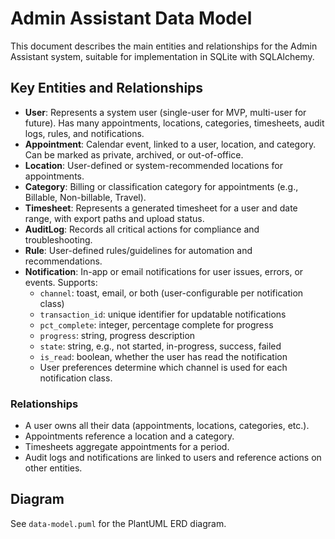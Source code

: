 # Admin Assistant Data Model

This document describes the main entities and relationships for the Admin Assistant system, suitable for implementation in SQLite with SQLAlchemy.

## Key Entities and Relationships

- **User**: Represents a system user (single-user for MVP, multi-user for future). Has many appointments, locations, categories, timesheets, audit logs, rules, and notifications.
- **Appointment**: Calendar event, linked to a user, location, and category. Can be marked as private, archived, or out-of-office.
- **Location**: User-defined or system-recommended locations for appointments.
- **Category**: Billing or classification category for appointments (e.g., Billable, Non-billable, Travel).
- **Timesheet**: Represents a generated timesheet for a user and date range, with export paths and upload status.
- **AuditLog**: Records all critical actions for compliance and troubleshooting.
- **Rule**: User-defined rules/guidelines for automation and recommendations.
- **Notification**: In-app or email notifications for user issues, errors, or events. Supports:
  - `channel`: toast, email, or both (user-configurable per notification class)
  - `transaction_id`: unique identifier for updatable notifications
  - `pct_complete`: integer, percentage complete for progress
  - `progress`: string, progress description
  - `state`: string, e.g., not started, in-progress, success, failed
  - `is_read`: boolean, whether the user has read the notification
  - User preferences determine which channel is used for each notification class.

### Relationships

- A user owns all their data (appointments, locations, categories, etc.).
- Appointments reference a location and a category.
- Timesheets aggregate appointments for a period.
- Audit logs and notifications are linked to users and reference actions on other entities.

## Diagram

See `data-model.puml` for the PlantUML ERD diagram. 